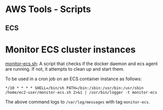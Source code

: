 # AWS Tools - Scripts

## ECS

# Monitor ECS cluster instances

[monitor-ecs.sh](monitor-ecs.sh): A script that checks if the docker daemon and ecs agent are running. If not, it attempts to clean up and start them.

To be used in a cron job on an ECS container instance as follows:

```
*/10 * * * * SHELL=/bin/sh PATH=/bin:/sbin:/usr/bin:/usr/sbin /home/ec2-user/monitor-ecs.sh 2>&1 | /usr/bin/logger -t monitor-ecs
```

The above command logs to `/var/log/messages` with tag `monitor-ecs`.